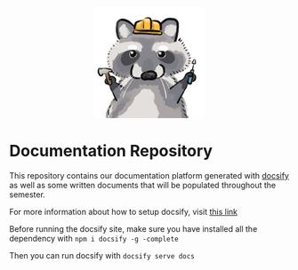 <p align="center">
    <img src="images/Vector.png" alt="Vector the Hard Hat Racoon" width="200"/>
</p>

# Documentation Repository <!-- {docsify-ignore} -->

This repository contains our documentation platform generated with [docsify](https://docsify.js.org/#/) as well as some written documents that will be populated throughout the semester.

For more information about how to setup docsify, visit [this link](https://docsify.js.org/#/quickstart)

Before running the docsify site, make sure you have installed all the dependency with `npm i docsify -g -complete`

Then you can run docsify with `docsify serve docs`
